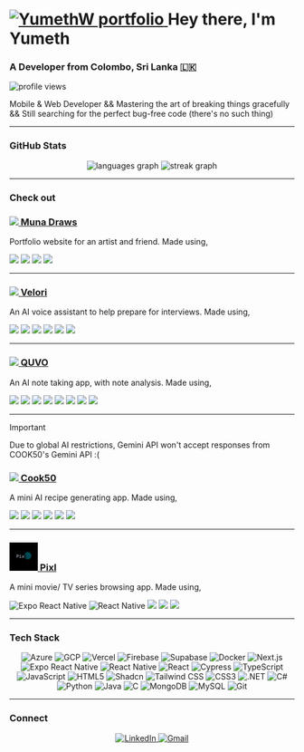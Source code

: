 <h1 align="left">
  <a href="https://yumethw.vercel.app/">
    <img src="https://yumethw.vercel.app/logo.svg" alt="YumethW portfolio" width="50" />
  </a>
  Hey there, I'm Yumeth
</h1>
<h3 align="left">A Developer from Colombo, Sri Lanka 🇱🇰</h3>

<p align="left">
  <img src="https://komarev.com/ghpvc/?username=YumethW&label=Profile%20views&color=red&style=flat" alt="profile views" />
</p>

<p align="left">
  Mobile & Web Developer && Mastering the art of breaking things gracefully && Still searching for the perfect bug-free code (there's no such thing)
</p>

---

### GitHub Stats

<div align="center">
  <img src="https://github-readme-stats.vercel.app/api/top-langs?username=YumethW&locale=en&hide_title=false&layout=compact&card_width=320&langs_count=6&theme=radical&hide_border=false" height="170" alt="languages graph" />
  <img src="https://streak-stats.demolab.com?user=YumethW&locale=en&mode=daily&theme=radical&hide_border=false&border_radius=5" height="170" alt="streak graph" />
</div>

---

### Check out

<div align="left">
  <h3>
    <a href="https://muna-draws.vercel.app/">
      <img src="https://ik.imagekit.io/gagnugj0fl/tr:h-100,w-100/Logo.svg" width="50" />
      Muna Draws
    </a>
  </h3>
  
  <p>Portfolio website for an artist and friend. Made using,</p>
  <img src="https://img.shields.io/badge/Next.js-black?logo=next.js&logoColor=white" />
  <img src="https://img.shields.io/badge/JavaScript-F7DF1E?logo=javascript&logoColor=000" />
  <img src="https://img.shields.io/badge/Tailwind%20CSS-%2338B2AC.svg?logo=tailwind-css&logoColor=white" />
  <img src="https://img.shields.io/badge/Supabase-3FCF8E?logo=supabase&logoColor=fff" />
</div>

---

<div align="left">
  <h3>
    <a href="https://velori.vercel.app/">
      <img src="https://velori.vercel.app/logo.svg" width="50" />
      Velori
    </a>
  </h3>
  
  <p>An AI voice assistant to help prepare for interviews. Made using,</p>
  <img src="https://img.shields.io/badge/Next.js-black?logo=next.js&logoColor=white" />
  <img src="https://img.shields.io/badge/TypeScript-3178C6?logo=typescript&logoColor=fff" />
  <img src="https://img.shields.io/badge/shadcn%2Fui-000?logo=shadcnui&logoColor=fff" />
  <img src="https://img.shields.io/badge/Tailwind%20CSS-%2338B2AC.svg?logo=tailwind-css&logoColor=white" />
  <img src="https://img.shields.io/badge/Google%20Gemini-886FBF?logo=googlegemini&logoColor=fff" />
  <img src="https://img.shields.io/badge/Firebase-039BE5?logo=Firebase&logoColor=white" />
</div>

---

<div align="left">
  <h3>
    <a href="https://quvo-h5f5gubxdkdhetgq.southeastasia-01.azurewebsites.net">
      <img src="https://quvo-h5f5gubxdkdhetgq.southeastasia-01.azurewebsites.net/_next/image?url=%2Flogo.png&w=128&q=75" width="50" />
      QUVO
    </a>
  </h3>

  <p>An AI note taking app, with note analysis. Made using,</p>
  <img src="https://img.shields.io/badge/Next.js-black?logo=next.js&logoColor=white" />
  <img src="https://img.shields.io/badge/TypeScript-3178C6?logo=typescript&logoColor=fff" />
  <img src="https://img.shields.io/badge/shadcn%2Fui-000?logo=shadcnui&logoColor=fff" />
  <img src="https://img.shields.io/badge/Tailwind%20CSS-%2338B2AC.svg?logo=tailwind-css&logoColor=white" />
  <img src="https://img.shields.io/badge/Google%20Gemini-886FBF?logo=googlegemini&logoColor=fff" />
  <img src="https://img.shields.io/badge/Supabase-3FCF8E?logo=supabase&logoColor=fff" />
  <img src="https://img.shields.io/badge/Docker-2496ED?logo=Docker&logoColor=FFFFFF" />
  <img src="https://custom-icon-badges.demolab.com/badge/Microsoft%20Azure-0089D6?logo=msazure&logoColor=white" />
</div>

---

> [!IMPORTANT]
> Due to global AI restrictions, Gemini API won't accept responses from COOK50's Gemini API :(

<div align="left">
  <h3>
    <a href="https://cook50-lac.vercel.app/">
      <img src="https://media.licdn.com/dms/image/v2/D4D2DAQFlXs14sNSHRw/profile-treasury-image-shrink_160_160/B4DZXX8EL2G8Ak-/0/1743084602909?e=1744624800&v=beta&t=SlRSz39b5reuJQ83cGTzlybi0DmXo4znRPVyA5-Ntbs" width="50" />
      Cook50
    </a>
  </h3>

  <p>A mini AI recipe generating app. Made using,</p>
  <img src="https://img.shields.io/badge/Next.js-black?logo=next.js&logoColor=white" />
  <img src="https://img.shields.io/badge/JavaScript-F7DF1E?logo=javascript&logoColor=000" />
  <img src="https://img.shields.io/badge/Tailwind%20CSS-%2338B2AC.svg?logo=tailwind-css&logoColor=white" />
  <img src="https://img.shields.io/badge/Google%20Gemini-886FBF?logo=googlegemini&logoColor=fff" />
  <img src="https://img.shields.io/badge/.NET-512BD4?logo=dotnet&logoColor=fff" />
  <img src="https://custom-icon-badges.demolab.com/badge/Microsoft%20Azure-0089D6?logo=msazure&logoColor=white" />
</div>

---

<div align="left">
  <h3>
    <a href="https://github.com/YumethW/Pixl">
      <img src="https://raw.githubusercontent.com/YumethW/Pixl/b9fca652b926436f0ececfe9b42375fa03f0b48e/assets/images/Pixl-Dark.svg" width="50" />
      Pixl
    </a>
  </h3>

  <p>A mini movie/ TV series browsing app. Made using,</p>
  <img src="https://img.shields.io/badge/Expo-000020?&logo=expo&logoColor=fff" alt="Expo React Native" />
  <img src="https://img.shields.io/badge/React_Native-%2320232a.svg?&logo=react&logoColor=%2361DAFB" alt="React Native" />
  <img src="https://img.shields.io/badge/TypeScript-3178C6?logo=typescript&logoColor=fff" />
  <img src="https://img.shields.io/badge/Tailwind%20CSS-%2338B2AC.svg?logo=tailwind-css&logoColor=white" />
  <img src="https://img.shields.io/badge/Appwrite-FD366E?&logo=Appwrite&logoColor=FFFFFF" />
</div>

---

### Tech Stack

<div align="center">
  <img src="https://custom-icon-badges.demolab.com/badge/Microsoft%20Azure-0089D6?style=for-the-badge&logo=msazure&logoColor=white" alt="Azure" />
  <img src="https://img.shields.io/badge/GCP-4285F4?style=for-the-badge&logo=googlecloud&logoColor=white" alt="GCP" />
  <img src="https://img.shields.io/badge/Vercel-000000?style=for-the-badge&logo=Vercel&logoColor=FFFFFF" alt="Vercel" />
  <img src="https://img.shields.io/badge/Firebase-039BE5?style=for-the-badge&logo=Firebase&logoColor=white" alt="Firebase" />
  <img src="https://img.shields.io/badge/Supabase-3FCF8E?style=for-the-badge&logo=Supabase&logoColor=white" alt="Supabase" />
  <img src="https://img.shields.io/badge/Docker-2CA5E0?style=for-the-badge&logo=docker&logoColor=white" alt="Docker" />
  <img src="https://img.shields.io/badge/next.js-000000?style=for-the-badge&logo=nextdotjs&logoColor=white" alt="Next.js" />
  <img src="https://img.shields.io/badge/Expo-000020?style=for-the-badge&logo=expo&logoColor=fff" alt="Expo React Native" />
  <img src="https://img.shields.io/badge/React_Native-%2320232a.svg?style=for-the-badge&logo=react&logoColor=%2361DAFB" alt="React Native" />
  <img src="https://img.shields.io/badge/React-20232A?style=for-the-badge&logo=react&logoColor=61DAFB" alt="React" />
  <img src="https://img.shields.io/badge/Cypress-222222?style=for-the-badge&logo=Cypress&logoColor=69D3A7" alt="Cypress" />
  <img src="https://img.shields.io/badge/TypeScript-007ACC?style=for-the-badge&logo=typescript&logoColor=white" alt="TypeScript" />
  <img src="https://img.shields.io/badge/JavaScript-F7DF1E?style=for-the-badge&logo=javascript&logoColor=black" alt="JavaScript" />
  <img src="https://img.shields.io/badge/HTML5-E34F26?style=for-the-badge&logo=html5&logoColor=white" alt="HTML5" />
  <img src="https://img.shields.io/badge/shadcn%2Fui-000?style=for-the-badge&logo=shadcnui&logoColor=fff" alt="Shadcn" />
  <img src="https://img.shields.io/badge/Tailwind%20CSS-06B6D4?style=for-the-badge&logo=tailwindcss&logoColor=white" alt="Tailwind CSS" />
  <img src="https://img.shields.io/badge/CSS3-1572B6?style=for-the-badge&logo=css3&logoColor=white" alt="CSS3" />
  <img src="https://img.shields.io/badge/.NET-512BD4?style=for-the-badge&logo=dotnet&logoColor=white" alt=".NET" />
  <img src="https://img.shields.io/badge/C%23-239120?style=for-the-badge&logo=csharp&logoColor=white" alt="C#" />
  <img src="https://img.shields.io/badge/Python-3776AB?style=for-the-badge&logo=python&logoColor=white" alt="Python" />
  <img src="https://img.shields.io/badge/Java-FF0000?style=for-the-badge&logo=openjdk&logoColor=white" alt="Java" />
  <img src="https://img.shields.io/badge/C-A8B9CC?style=for-the-badge&logo=c&logoColor=white" alt="C" />
  <img src="https://img.shields.io/badge/MongoDB-4EA94B?style=for-the-badge&logo=mongodb&logoColor=white" alt="MongoDB" />
  <img src="https://img.shields.io/badge/MySQL-005C84?style=for-the-badge&logo=mysql&logoColor=white" alt="MySQL" />
  <img src="https://img.shields.io/badge/Git-F05032?style=for-the-badge&logo=git&logoColor=white" alt="Git" />
</div>

---

### Connect

<div align="center">
  <a href="https://lk.linkedin.com/in/yumeth-weerasekera" target="_blank">
    <img src="https://img.shields.io/badge/LinkedIn-0077B5?style=for-the-badge&logo=linkedin&logoColor=white" alt="LinkedIn" />
  </a>
  <a href="mailto:yumethw@gmail.com">
    <img src="https://img.shields.io/badge/Gmail-D14836?style=for-the-badge&logo=gmail&logoColor=white" alt="Gmail" />
  </a>
</div>

